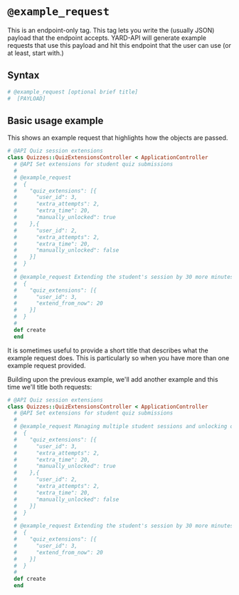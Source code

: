 # `@example_request`

This is an endpoint-only tag. This tag lets you write the (usually JSON) payload that the endpoint accepts. YARD-API will generate example requests that use this payload and hit this endpoint that the user can use (or at least, start with.)

## Syntax

```ruby
# @example_request [optional brief title]
#  [PAYLOAD]
```

## Basic usage example

This shows an example request that highlights how the objects are passed.

```ruby
# @API Quiz session extensions
class Quizzes::QuizExtensionsController < ApplicationController
  # @API Set extensions for student quiz submissions
  #
  # @example_request
  #  {
  #    "quiz_extensions": [{
  #      "user_id": 3,
  #      "extra_attempts": 2,
  #      "extra_time": 20,
  #      "manually_unlocked": true
  #    },{
  #      "user_id": 2,
  #      "extra_attempts": 2,
  #      "extra_time": 20,
  #      "manually_unlocked": false
  #    }]
  #  }
  #
  # @example_request Extending the student's session by 30 more minutes.
  #  {
  #    "quiz_extensions": [{
  #      "user_id": 3,
  #      "extend_from_now": 20
  #    }]
  #  }
  #
  def create
  end
```

It is sometimes useful to provide a short title that describes what the example request does. This is particularly so when you have more than one example request provided.

Building upon the previous example, we'll add another example and this time we'll title both requests:

```ruby
# @API Quiz session extensions
class Quizzes::QuizExtensionsController < ApplicationController
  # @API Set extensions for student quiz submissions
  #
  # @example_request Managing multiple student sessions and unlocking one of them.
  #  {
  #    "quiz_extensions": [{
  #      "user_id": 3,
  #      "extra_attempts": 2,
  #      "extra_time": 20,
  #      "manually_unlocked": true
  #    },{
  #      "user_id": 2,
  #      "extra_attempts": 2,
  #      "extra_time": 20,
  #      "manually_unlocked": false
  #    }]
  #  }
  #
  # @example_request Extending the student's session by 30 more minutes.
  #  {
  #    "quiz_extensions": [{
  #      "user_id": 3,
  #      "extend_from_now": 20
  #    }]
  #  }
  #
  def create
  end
```
